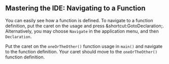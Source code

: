 ## Mastering the IDE: Navigating to a Function

You can easily see how a function is defined. To navigate to a function
definition, put the caret on the usage and press
<span class="shortcut">&shortcut:GotoDeclaration;</span>.
Alternatively, you may choose <span class="control">`Navigate`</span>
in the application menu, and then <span class="control">`Declaration`</span>.

Put the caret on the `oneOrTheOther()` function usage in `main()` and navigate
to the function definition. Your caret should move to the `oneOrTheOther()`
function definition.